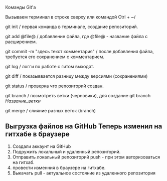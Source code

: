 Команды Git'a

Вызываем терминал в строке сверху или командой  Ctrl + ~/

git init / первая команда в терминале, создание репозиторий.

git add @file@ / добавление файла, где @file@ - название файла с расширением.

git commit -m "здесь текст комментария" / после добавления файла, требуется его сохранением с комментарием.

git log / логги по работе с гитом выходят.

git diff / показыввается разницу между версиями (сохранениями)

git status / проверка что репозиторий создан.

 git branch / посмотреть ветки (черновики), для создание  git branch _Название_ветки_

 git merge / слияние разных веток (branch)

Выгрузка файлов на GitHub
Теперь изменил на гитхабе в браузере
------
1. Создали аккаунт на GitHub
2. Подружить локальный и удаленный репозиторий.
3. Отправить локальный репозиторий push - при этом авторизоваться на гитхаб.
4. провести изменния в браузере на гитхабе.
5. Выкачать pull - актуальное состояние из удаленного репозитория
